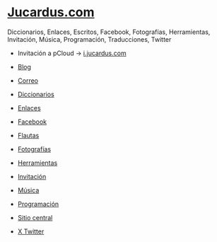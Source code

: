 # [Jucardus.com](https://jucardus.com)

Diccionarios, Enlaces, Escritos, Facebook, Fotografías, Herramientas, Invitación, Música, Programación, Traducciones, Twitter

* Invitación a pCloud → [i.jucardus.com](https://i.jucardus.com)

* [Blog](https://tr.ee/blogger)
* [Correo](https://tr.ee/correoe)
* [Diccionarios](https://tr.ee/diccionarios)
* [Enlaces](https://tr.ee/enlaces)
* [Facebook](https://tr.ee/fbj)
* [Flautas](https://tr.ee/flautas)
* [Fotografías](https://tr.ee/fotosj)
* [Herramientas](https://tr.ee/herramientas)
* [Invitación](https://tr.ee/ipcloud)
* [Música](https://tr.ee/musica)
* [Programación](https://tr.ee/programacion)
* [Sitio central](https://tr.ee/jucardus)
* [X Twitter](https://tr.ee/xjucardus)
